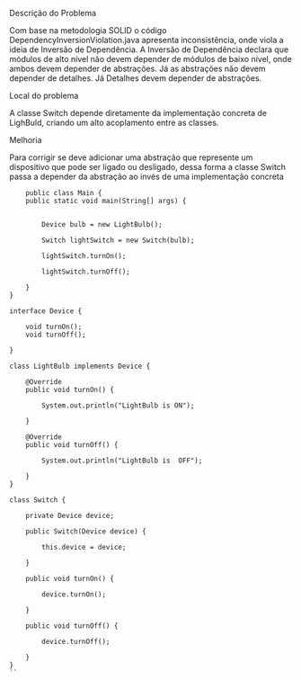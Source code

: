 Descrição do Problema

Com base na metodologia SOLID o código DependencyInversionViolation.java apresenta inconsistência, onde viola a ideia de Inversão de Dependência. 
A Inversão de Dependência declara que módulos de alto nível não devem depender de módulos de baixo nível, onde ambos devem depender de abstrações.
Já as abstrações não devem depender de detalhes. Já Detalhes devem depender de abstrações.

Local do problema

A classe Switch depende diretamente da implementação concreta de LighBuld, criando um alto acoplamento entre as classes.

Melhoria 

Para corrigir se deve adicionar uma abstração que represente um dispositivo que pode ser ligado ou desligado, dessa forma a classe Switch passa a depender da abstração ao invés de uma implementação concreta 


````
    public class Main {
    public static void main(String[] args) {

      
        Device bulb = new LightBulb();
      
        Switch lightSwitch = new Switch(bulb);

        lightSwitch.turnOn();
      
        lightSwitch.turnOff();
      
    }
}

interface Device {
  
    void turnOn();
    void turnOff();
  
}

class LightBulb implements Device {
  
    @Override
    public void turnOn() {
      
        System.out.println("LightBulb is ON");
      
    }

    @Override
    public void turnOff() {
      
        System.out.println("LightBulb is  OFF");
      
    }
}

class Switch {
  
    private Device device;

    public Switch(Device device) {
      
        this.device = device;
      
    }

    public void turnOn() {
      
        device.turnOn();
      
    }

    public void turnOff() {
      
        device.turnOff();
      
    }
}
``
